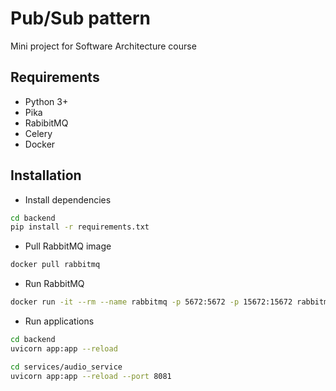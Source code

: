 # Pub/Sub pattern
Mini project for Software Architecture course

## Requirements
- Python 3+
- Pika
- RabibitMQ
- Celery
- Docker

## Installation
- Install dependencies
```bash
cd backend
pip install -r requirements.txt
```
- Pull RabbitMQ image
```bash
docker pull rabbitmq
```
- Run RabbitMQ
```bash
docker run -it --rm --name rabbitmq -p 5672:5672 -p 15672:15672 rabbitmq:3.13-management
```
- Run applications
```bash
cd backend
uvicorn app:app --reload

cd services/audio_service
uvicorn app:app --reload --port 8081
```
